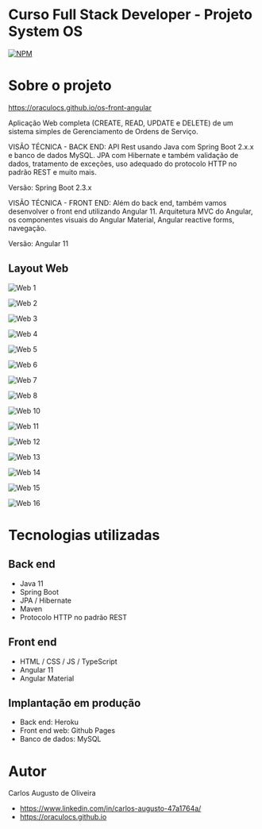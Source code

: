 # Curso Full Stack Developer - Projeto System OS
[![NPM](https://img.shields.io/npm/l/react)](https://github.com/oraculocs/os-front-angular/blob/master/LICENSE) 

# Sobre o projeto

https://oraculocs.github.io/os-front-angular

Aplicação Web completa (CREATE, READ, UPDATE e DELETE) de um sistema simples de Gerenciamento de Ordens de Serviço.

VISÃO TÉCNICA - BACK END:
API Rest usando Java com Spring Boot 2.x.x e banco de dados MySQL. JPA com Hibernate e também validação de dados, tratamento de exceções, uso adequado do protocolo HTTP no padrão REST e muito mais.

Versão: Spring Boot 2.3.x

VISÃO TÉCNICA - FRONT END:
Além do back end, também vamos desenvolver o front end utilizando Angular 11. Arquitetura MVC do Angular, os componentes visuais do Angular Material, Angular reactive forms, navegação.

Versão: Angular 11

## Layout Web

![Web 1](https://github.com/oraculocs/assets/blob/master/OS/inicio.JPG)

![Web 2](https://github.com/oraculocs/assets/blob/master/OS/menu.JPG)

![Web 3](https://github.com/oraculocs/assets/blob/master/OS/home.JPG)

![Web 4](https://github.com/oraculocs/assets/blob/master/OS/criarCliente.JPG)

![Web 5](https://github.com/oraculocs/assets/blob/master/OS/editarCliente.JPG)

![Web 6](https://github.com/oraculocs/assets/blob/master/OS/tableCliente.JPG)

![Web 7](https://github.com/oraculocs/assets/blob/master/OS/deletarCliente.JPG)

![Web 8](https://github.com/oraculocs/assets/blob/master/OS/criarTecnico.JPG)

![Web 10](https://github.com/oraculocs/assets/blob/master/OS/tableTecnico.JPG)

![Web 11](https://github.com/oraculocs/assets/blob/master/OS/editarTecnico.JPG)

![Web 12](https://github.com/oraculocs/assets/blob/master/OS/deletarTecnico.JPG)

![Web 13](https://github.com/oraculocs/assets/blob/master/OS/tableOS.JPG)

![Web 14](https://github.com/oraculocs/assets/blob/master/OS/criarOS.JPG)

![Web 15](https://github.com/oraculocs/assets/blob/master/OS/editarOS.JPG)

![Web 16](https://github.com/oraculocs/assets/blob/master/OS/tiposOS.JPG)

# Tecnologias utilizadas
## Back end
- Java 11
- Spring Boot
- JPA / Hibernate
- Maven
- Protocolo HTTP no padrão REST
## Front end
- HTML / CSS / JS / TypeScript
- Angular 11
- Angular Material
## Implantação em produção
- Back end: Heroku
- Front end web: Github Pages
- Banco de dados: MySQL

# Autor

Carlos Augusto de Oliveira
- https://www.linkedin.com/in/carlos-augusto-47a1764a/
- https://oraculocs.github.io


